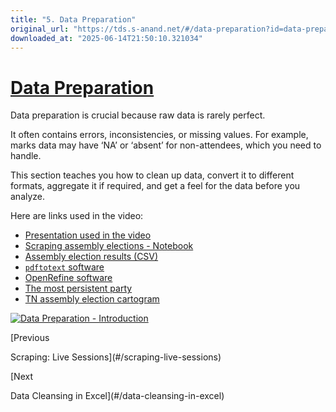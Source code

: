 ```yaml
---
title: "5. Data Preparation"
original_url: "https://tds.s-anand.net/#/data-preparation?id=data-preparation"
downloaded_at: "2025-06-14T21:50:10.321034"
---
```


[Data Preparation](#/data-preparation?id=data-preparation)
==========================================================

Data preparation is crucial because raw data is rarely perfect.

It often contains errors, inconsistencies, or missing values. For example, marks data may have ‘NA’ or ‘absent’ for non-attendees, which you need to handle.

This section teaches you how to clean up data, convert it to different formats, aggregate it if required, and get a feel for the data before you analyze.

Here are links used in the video:

* [Presentation used in the video](https://docs.google.com/presentation/d/1Gb0QnPUN1YOwM_O5EqDdXUdL-5Azp1Tf/view)
* [Scraping assembly elections - Notebook](https://colab.research.google.com/drive/1SP8yVxzmofQO48-yXF3rujqWk2iM0KSl)
* [Assembly election results (CSV)](https://github.com/datameet/india-election-data/blob/master/assembly-elections/assembly.csv)
* [`pdftotext` software](https://www.xpdfreader.com/pdftotext-man.html)
* [OpenRefine software](https://openrefine.org)
* [The most persistent party](https://gramener.com/election/parliament#story.ddp)
* [TN assembly election cartogram](https://gramener.com/election/cartogram?ST_NAME=Tamil%20Nadu)

[![Data Preparation - Introduction](https://i.ytimg.com/vi_webp/dF3zchJJKqk/sddefault.webp)](https://youtu.be/dF3zchJJKqk)

[Previous

Scraping: Live Sessions](#/scraping-live-sessions)

[Next

Data Cleansing in Excel](#/data-cleansing-in-excel)